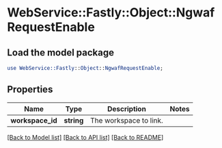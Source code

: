 # WebService::Fastly::Object::NgwafRequestEnable

## Load the model package
```perl
use WebService::Fastly::Object::NgwafRequestEnable;
```

## Properties
Name | Type | Description | Notes
------------ | ------------- | ------------- | -------------
**workspace_id** | **string** | The workspace to link. | 

[[Back to Model list]](../README.md#documentation-for-models) [[Back to API list]](../README.md#documentation-for-api-endpoints) [[Back to README]](../README.md)


